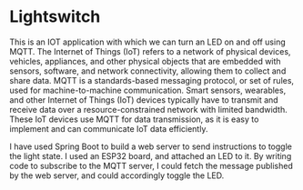 # Lightswitch

This is an IOT application with which we can turn an LED on and off using MQTT. The Internet of Things (IoT) refers to a network of physical devices, vehicles, appliances, and other physical objects that are embedded with sensors, software, and network connectivity, allowing them to collect and share data. MQTT is a standards-based messaging protocol, or set of rules, used for machine-to-machine communication. Smart sensors, wearables, and other Internet of Things (IoT) devices typically have to transmit and receive data over a resource-constrained network with limited bandwidth. These IoT devices use MQTT for data transmission, as it is easy to implement and can communicate IoT data efficiently.

I have used Spring Boot to build a web server to send instructions to toggle the light state. I used an ESP32 board, and attached an LED to it. By writing code to subscribe to the MQTT server, I could fetch the message published by the web server, and could accordingly toggle the LED.
